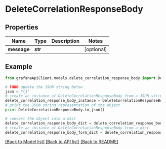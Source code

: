 # DeleteCorrelationResponseBody


## Properties
Name | Type | Description | Notes
------------ | ------------- | ------------- | -------------
**message** | **str** |  | [optional] 

## Example

```python
from grafanaApiClient.models.delete_correlation_response_body import DeleteCorrelationResponseBody

# TODO update the JSON string below
json = "{}"
# create an instance of DeleteCorrelationResponseBody from a JSON string
delete_correlation_response_body_instance = DeleteCorrelationResponseBody.from_json(json)
# print the JSON string representation of the object
print DeleteCorrelationResponseBody.to_json()

# convert the object into a dict
delete_correlation_response_body_dict = delete_correlation_response_body_instance.to_dict()
# create an instance of DeleteCorrelationResponseBody from a dict
delete_correlation_response_body_form_dict = delete_correlation_response_body.from_dict(delete_correlation_response_body_dict)
```
[[Back to Model list]](../README.md#documentation-for-models) [[Back to API list]](../README.md#documentation-for-api-endpoints) [[Back to README]](../README.md)


